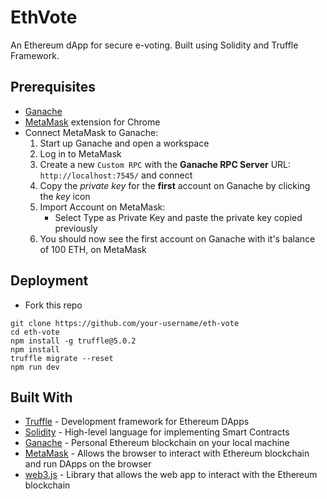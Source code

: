 # EthVote
An Ethereum dApp for secure e-voting. Built using Solidity and Truffle Framework.

## Prerequisites

* [Ganache](https://www.trufflesuite.com/ganache)
* [MetaMask](https://chrome.google.com/webstore/detail/metamask/nkbihfbeogaeaoehlefnkodbefgpgknn) extension for Chrome
* Connect MetaMask to Ganache:
    1. Start up Ganache and open a workspace
    2. Log in to MetaMask
    3. Create a new `Custom RPC` with the **Ganache RPC Server** URL: `http://localhost:7545/` and connect
    4. Copy the _private key_ for the **first** account on Ganache by clicking the _key_ icon
    5. Import Account on MetaMask:
        * Select Type as Private Key and paste the private key copied previously
    6. You should now see the first account on Ganache with it's balance of 100 ETH, on MetaMask

## Deployment
* Fork this repo
```
git clone https://github.com/your-username/eth-vote
cd eth-vote
npm install -g truffle@5.0.2
npm install
truffle migrate --reset
npm run dev
```

## Built With

* [Truffle](https://www.trufflesuite.com/truffle) - Development framework for Ethereum DApps
* [Solidity](https://solidity.readthedocs.io/en/v0.5.3/) - High-level language for implementing Smart Contracts
* [Ganache](https://www.trufflesuite.com/ganache) - Personal Ethereum blockchain on your local machine
* [MetaMask](https://metamask.io/) - Allows the browser to interact with Ethereum blockchain and run DApps on the browser
* [web3.js](https://web3js.readthedocs.io/en/1.0/) - Library that allows the web app to interact with the Ethereum blockchain
